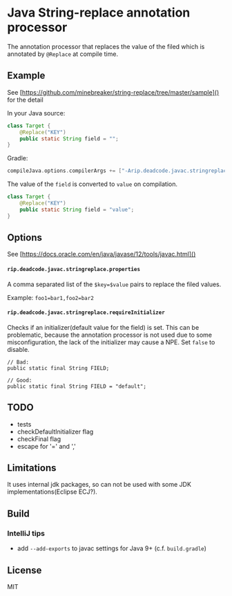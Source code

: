 # Java String-replace annotation processor

The annotation processor that replaces the value of the filed which is annotated by `@Replace` at compile time.


## Example

See [https://github.com/minebreaker/string-replace/tree/master/sample]() for the detail

In your Java source:

```java
class Target {
    @Replace("KEY")
    public static String field = "";
}
```

Gradle:

```gradle
compileJava.options.compilerArgs += ["-Arip.deadcode.javac.stringreplace.properties=key=value"]
```

The value of the `field` is converted to `value` on compilation.

```java
class Target {
    @Replace("KEY")
    public static String field = "value";
}
```


## Options

See [https://docs.oracle.com/en/java/javase/12/tools/javac.html]()


#### `rip.deadcode.javac.stringreplace.properties`

A comma separated list of the `$key=$value` pairs to replace the filed values.

Example: `foo1=bar1,foo2=bar2`


#### `rip.deadcode.javac.stringreplace.requireInitializer`

Checks if an initializer(default value for the field) is set.
This can be problematic, because the annotation processor is not used due to some misconfiguration, the lack of the initializer may cause a NPE.
Set `false` to disable.

```
// Bad:
public static final String FIELD;

// Good:
public static final String FIELD = "default";
```





## TODO

* tests
* checkDefaultInitializer flag
* checkFinal flag
* escape for '=' and ','


## Limitations

It uses internal jdk packages, so can not be used with some JDK implementations(Eclipse ECJ?).


## Build

### IntelliJ tips

* add `--add-exports` to javac settings for Java 9+ (c.f. `build.gradle`)


## License

MIT
